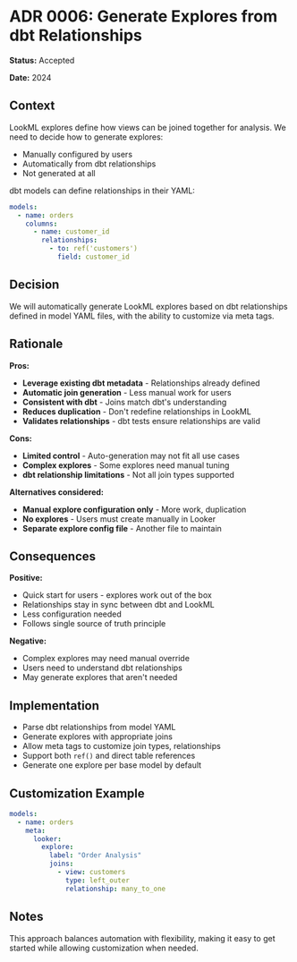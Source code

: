 # ADR 0006: Generate Explores from dbt Relationships

**Status:** Accepted

**Date:** 2024

## Context

LookML explores define how views can be joined together for analysis. We need to decide how to generate explores:
- Manually configured by users
- Automatically from dbt relationships
- Not generated at all

dbt models can define relationships in their YAML:
```yaml
models:
  - name: orders
    columns:
      - name: customer_id
        relationships:
          - to: ref('customers')
            field: customer_id
```

## Decision

We will automatically generate LookML explores based on dbt relationships defined in model YAML files, with the ability to customize via meta tags.

## Rationale

**Pros:**
- **Leverage existing dbt metadata** - Relationships already defined
- **Automatic join generation** - Less manual work for users
- **Consistent with dbt** - Joins match dbt's understanding
- **Reduces duplication** - Don't redefine relationships in LookML
- **Validates relationships** - dbt tests ensure relationships are valid

**Cons:**
- **Limited control** - Auto-generation may not fit all use cases
- **Complex explores** - Some explores need manual tuning
- **dbt relationship limitations** - Not all join types supported

**Alternatives considered:**
- **Manual explore configuration only** - More work, duplication
- **No explores** - Users must create manually in Looker
- **Separate explore config file** - Another file to maintain

## Consequences

**Positive:**
- Quick start for users - explores work out of the box
- Relationships stay in sync between dbt and LookML
- Less configuration needed
- Follows single source of truth principle

**Negative:**
- Complex explores may need manual override
- Users need to understand dbt relationships
- May generate explores that aren't needed

## Implementation

- Parse dbt relationships from model YAML
- Generate explores with appropriate joins
- Allow meta tags to customize join types, relationships
- Support both `ref()` and direct table references
- Generate one explore per base model by default

## Customization Example

```yaml
models:
  - name: orders
    meta:
      looker:
        explore:
          label: "Order Analysis"
          joins:
            - view: customers
              type: left_outer
              relationship: many_to_one
```

## Notes

This approach balances automation with flexibility, making it easy to get started while allowing customization when needed.
